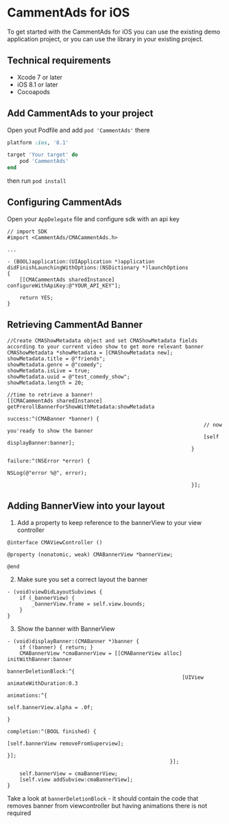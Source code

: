 # CammentAds for iOS

To get started with the CammentAds for iOS you can use the existing demo application project, or you can use the library in your existing project.

## Technical requirements
- Xcode 7 or later
- iOS 8.1 or later
- Cocoapods

## Add CammentAds to your project

Open yout Podfile and add `pod 'CammentAds'` there

```ruby
platform :ios, '8.1'

target 'Your target' do
    pod 'CammentAds'
end
```
then run `pod install`

## Configuring CammentAds

Open your `AppDelegate` file and configure sdk with an api key
```objc
// import SDK
#import <CammentAds/CMACammentAds.h>

...    

- (BOOL)application:(UIApplication *)application didFinishLaunchingWithOptions:(NSDictionary *)launchOptions
{
    [[CMACammentAds sharedInstance] configureWithApiKey:@"YOUR_API_KEY"];

    return YES;
}

```

## Retrieving CammentAd Banner

```objc
//Create CMAShowMetadata object and set CMAShowMetadata fields according to your current video show to get more relevant banner
CMAShowMetadata *showMetadata = [CMAShowMetadata new];
showMetadata.title = @"friends";
showMetadata.genre = @"comedy";
showMetadata.isLive = true;
showMetadata.uuid = @"test_comedy_show";
showMetadata.length = 20;

//time to retrieve a banner!
[[CMACammentAds sharedInstance] getPrerollBannerForShowWithMetadata:showMetadata
                                                            success:^(CMABanner *banner) {
                                                                // now you'ready to show the banner
                                                                [self displayBanner:banner];
                                                            }
                                                            failure:^(NSError *error) {
                                                                NSLog(@"error %@", error);

                                                            }];
```

## Adding BannerView into your layout
1. Add a property to keep reference to the bannerView to your view controller

```objc
@interface CMAViewController ()

@property (nonatomic, weak) CMABannerView *bannerView;

@end
```

2. Make sure you set a correct layout the banner

```obj
- (void)viewDidLayoutSubviews {
    if (_bannerView) {
        _bannerView.frame = self.view.bounds;
    }
}
```

3. Show the banner with BannerView

```objc
- (void)displayBanner:(CMABanner *)banner {
    if (!banner) { return; }
    CMABannerView *cmaBannerView = [[CMABannerView alloc] initWithBanner:banner
                                                     bannerDeletionBlock:^{
                                                         [UIView animateWithDuration:0.3
                                                                          animations:^{
                                                                              self.bannerView.alpha = .0f;
                                                                          }
                                                                          completion:^(BOOL finished) {
                                                                              [self.bannerView removeFromSuperview];
                                                                          }];
                                                     }];

    self.bannerView = cmaBannerView;
    [self.view addSubview:cmaBannerView];
}
```

Take a look at `bannerDeletionBlock` - it should contain the code that removes banner from viewcontroller but having animations there is not required 
